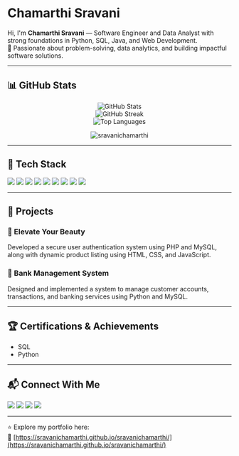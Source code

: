 # Chamarthi Sravani

Hi, I'm **Chamarthi Sravani** — Software Engineer and Data Analyst with strong foundations in Python, SQL, Java, and Web Development.  
🎯 Passionate about problem-solving, data analytics, and building impactful software solutions.

---

<!-- 📊 GitHub Stats -->
<h2>📊 GitHub Stats</h2>
<p align="center">
  <img src="https://github-readme-stats.vercel.app/api?username=sravanichamarthi&show_icons=true&theme=radical&hide_border=true" alt="GitHub Stats" />
  <br/>
  <img src="https://github-readme-streak-stats.herokuapp.com?user=sravanichamarthi&theme=radical&hide_border=true" alt="GitHub Streak" />
  <br/>
  <img src="https://github-readme-stats.vercel.app/api/top-langs/?username=sravanichamarthi&layout=compact&theme=radical&hide_border=true" alt="Top Languages" />
</p>

<!-- Profile views counter -->
<p align="center">
  <img src="https://komarev.com/ghpvc/?username=sravanichamarthi&label=Profile%20views&color=0e75b6&style=flat" alt="sravanichamarthi" />
</p>


---

## 🧰 Tech Stack

<p align="left">
  <img src="https://img.shields.io/badge/Python-3776AB?style=for-the-badge&logo=python&logoColor=white"/>
  <img src="https://img.shields.io/badge/SQL-4479A1?style=for-the-badge&logo=mysql&logoColor=white"/>
  <img src="https://img.shields.io/badge/Java-007396?style=for-the-badge&logo=java&logoColor=white"/>
  <img src="https://img.shields.io/badge/HTML5-E34F26?style=for-the-badge&logo=html5&logoColor=white"/>
  <img src="https://img.shields.io/badge/CSS3-264DE4?style=for-the-badge&logo=css3&logoColor=white"/>
  <img src="https://img.shields.io/badge/JavaScript-F0DB4F?style=for-the-badge&logo=javascript&logoColor=black"/>
  <img src="https://img.shields.io/badge/Power%20BI-F2C811?style=for-the-badge&logo=powerbi&logoColor=black"/>
  <img src="https://img.shields.io/badge/GitHub-181717?style=for-the-badge&logo=github&logoColor=white"/>
  <img src="https://img.shields.io/badge/VSCode-007ACC?style=for-the-badge&logo=visual-studio-code&logoColor=white"/>
</p>


---

## 🚀 Projects

### 💄 Elevate Your Beauty  
Developed a secure user authentication system using PHP and MySQL, along with dynamic product listing using HTML, CSS, and JavaScript.

### 🏦 Bank Management System  
Designed and implemented a system to manage customer accounts, transactions, and banking services using Python and MySQL.

---

## 🏆 Certifications & Achievements
 
- SQL
- Python
---

## 📬 Connect With Me

<p align="left">
  <a href="https://www.linkedin.com/in/sravani-chamarthi-716796264/"><img src="https://img.shields.io/badge/LinkedIn-chamarthi--sravani-blue?style=for-the-badge&logo=linkedin"></a>
  <a href="https://github.com/chamarthisravani"><img src="https://img.shields.io/badge/GitHub-chamarthisravani-black?style=for-the-badge&logo=github"></a>
  <a href="https://leetcode.com/u/chamarthisravani/"><img src="https://img.shields.io/badge/LeetCode-chamarthisravani-orange?style=for-the-badge&logo=leetcode"></a>
  <a href="https://www.hackerrank.com/profile/sravanichamarth2"><img src="https://img.shields.io/badge/HackerRank-sravanichamarth2-brightgreen?style=for-the-badge&logo=hackerrank"></a>
</p>

---

⭐ Explore my portfolio here:  
🔗 [https://sravanichamarthi.github.io/sravanichamarthi/](https://sravanichamarthi.github.io/sravanichamarthi/)

